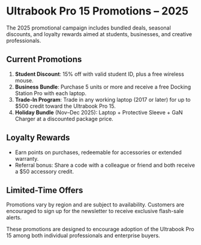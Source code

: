 # Ultrabook Pro 15 Promotions – 2025

The 2025 promotional campaign includes bundled deals, seasonal discounts, and loyalty rewards aimed at students, businesses, and creative professionals.

## Current Promotions

1. **Student Discount**: 15% off with valid student ID, plus a free wireless mouse.
2. **Business Bundle**: Purchase 5 units or more and receive a free Docking Station Pro with each laptop.
3. **Trade-In Program**: Trade in any working laptop (2017 or later) for up to $500 credit toward the Ultrabook Pro 15.
4. **Holiday Bundle** (Nov–Dec 2025): Laptop + Protective Sleeve + GaN Charger at a discounted package price.

## Loyalty Rewards

- Earn points on purchases, redeemable for accessories or extended warranty.
- Referral bonus: Share a code with a colleague or friend and both receive a $50 accessory credit.

## Limited-Time Offers

Promotions vary by region and are subject to availability. Customers are encouraged to sign up for the newsletter to receive exclusive flash-sale alerts.

These promotions are designed to encourage adoption of the Ultrabook Pro 15 among both individual professionals and enterprise buyers.
